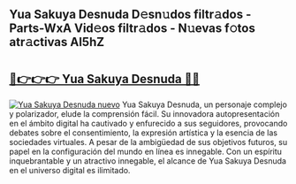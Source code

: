 ## Yua Sakuya Desnuda D𝚎sn𝚞dos filtr𝚊dos - Parts-WxA Vid𝚎os filtr𝚊dos - N𝚞evas f𝚘tos atr𝚊ctivas AI5hZ

# <h2><a href="http://mb5ct3j.tromn.icu/?c=Yua+Sakuya+Desnuda">🔗👉👉👉 Yua Sakuya Desnuda 🔗🔗</a></h2>

[![Yua Sakuya Desnuda nuevo](https://i.imgur.com/pEAQMta.gif)](http://mb5ct3j.tromn.icu/?c=Yua+Sakuya+Desnuda)
Yua Sakuya Desnuda, un personaje complejo y polarizador, elude la comprensión fácil. Su innovadora autopresentación en el ámbito digital ha cautivado y enfurecido a sus seguidores, provocando debates sobre el consentimiento, la expresión artística y la esencia de las sociedades virtuales. A pesar de la ambigüedad de sus objetivos futuros, su papel en la configuración del mundo en línea es innegable. Con un espíritu inquebrantable y un atractivo innegable, el alcance de Yua Sakuya Desnuda en el universo digital es ilimitado.
